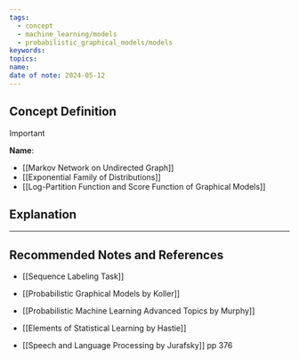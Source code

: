 ```yaml
---
tags:
  - concept
  - machine_learning/models
  - probabilistic_graphical_models/models
keywords: 
topics: 
name: 
date of note: 2024-05-12
---
```


## Concept Definition

>[!important]
>**Name**: 


- [[Markov Network on Undirected Graph]]
- [[Exponential Family of Distributions]]
- [[Log-Partition Function and Score Function of Graphical Models]]


## Explanation





-----------
##  Recommended Notes and References

- [[Sequence Labeling Task]]



- [[Probabilistic Graphical Models by Koller]]
- [[Probabilistic Machine Learning Advanced Topics by Murphy]]
- [[Elements of Statistical Learning by Hastie]]
- [[Speech and Language Processing by Jurafsky]] pp 376